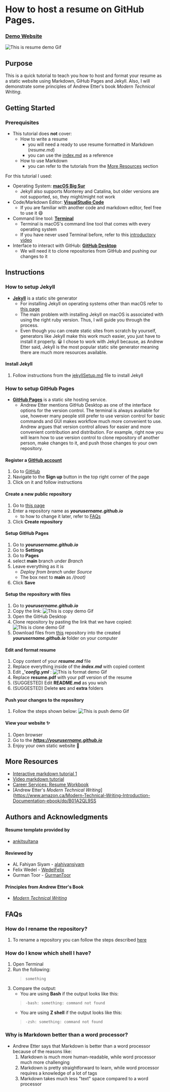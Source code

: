 # How to host a resume on GitHub Pages.

### [Demo Website](http://nuridak.github.io/)  
![This is resume demo Gif](https://github.com/nuridak/nuridak.github.io/blob/main/src/resumeDemo.gif)

## Purpose

This is a quick tutorial to teach you how to host and format your resume as a static website using Markdown, GiHub Pages and Jekyll. Also, I will demonstrate some principles of Andrew Etter's book _Modern Technical Writing_.

## Getting Started

### Prerequisites 
- This tutorial does **not** cover:  
    - How to write a resume  
        - you will need a ready to use resume formatted in Markdown (_resume.md_)
        - you can use the [index.md](https://github.com/nuridak/nuridak.github.io/blob/main/index.md) as a reference 
    - How to use Markdown  
        - you can refer to the tutorials from the [More Resources](#more-resources) section 

For this tutorial I used: 
- Operating System: [**macOS Big Sur**](https://apps.apple.com/us/app/macos-big-sur/id1526878132?mt=12)
    - Jekyll also supports Monterey and Catalina, but older versions are not supported, so, they might/might not work
- Code/Markdown Editor: [**VisualStudio Code**](https://code.visualstudio.com/download)
    - If you are familiar with another code and markdown editor, feel free to use it :smile:
- Command line tool: [**Terminal**](https://support.apple.com/en-ca/guide/terminal/welcome/mac) 
    - Terminal is macOS's command line tool that comes with every operating system
    - If you have never used Terminal before, refer to this [introductory video](https://www.youtube.com/watch?v=aKRYQsKR46I)
- Interface to interact with GitHub: [**GitHub Desktop**](https://desktop.github.com)
    - We will need it to clone repositories from GitHub and pushing our changes to it

## Instructions

### How to setup Jekyll

- [**Jekyll**](https://jekyllrb.com) is a static site generator
    - For installing Jekyll on operating systems other than macOS refer to [this page](https://jekyllrb.com/docs/installation/#requirements)
    - The main problem with installing Jekyll on macOS is associated with using the right ruby version. Thus, I will guide you through the process.
    - Even though you can create static sites from scratch by yourself, generators like Jekyll make this work much easier, you just have to install it properly. :grinning: I chose to work with Jekyll because, as Andrew Etter said, Jekyll is the most popular static site generator meaning there are much more resources available. 

#### Install Jekyll
1. Follow instructions from the [jekyllSetup.md](https://github.com/nuridak/nuridak.github.io/blob/main/extra/jekyllSetup.md) file to install Jekyll

### How to setup GitHub Pages  
- [**GitHub Pages**](https://pages.github.com) is a static site hosting service. 
    - Andrew Etter mentions GitHub Desktop as one of the interface options for the version control. The terminal is always available for use, however many people still prefer to use version control for basic commands and GUI makes workflow much more convenient to use. Andrew argues that version control allows for easier and more convenient contribution and distribution. For example, right now you will learn how to use version control to clone repository of another person, make changes to it, and push those changes to your own repository.

#### Register a [GitHub account](https://github.com) 
1. Go to [GitHub](https://github.com)  
2. Navigate to the **Sign up** button in the top right corner of the page  
3. Click on it and follow instructions  

#### Create a new **public** repository
1. Go to [this page](https://github.com/new)  
2. Enter a repository name as **_yourusername.github.io_**
    - to how to change it later, refer to [FAQs](#faqs)  
3. Click **Create repository** 

#### Setup GitHub Pages  
1. Go to **_yourusername.github.io_**  
2. Go to **Settings**  
3. Go to **Pages**  
4. select **main** branch under _Branch_    
5. Leave everything as it is  
    - _Deploy from branch_ under _Source_   
    - The box next to **main** as _/(root)_  
6. Click **Save** 

#### Setup the repository with files
1. Go to **_yourusername.github.io_**  
2. Copy the link: 
![This is copy demo Gif](https://github.com/nuridak/nuridak.github.io/blob/main/src/copyLink.gif)
3. Open the GitHub Desktop
4. Clone repository by pasting the link that we have copied:
![This is clone demo Gif](https://github.com/nuridak/nuridak.github.io/blob/main/src/cloneRepo.gif)
5. Download files from [this](https://github.com/nuridak/nuridak.github.io) repository into the created **_yourusername.github.io_** folder on your computer  

#### Edit and format resume
1. Copy content of your **_resume.md_** file
2. Replace everything inside of the **_index.md_** with copied content
3. Edit **_'_config.yml_** :
![This is format demo Gif](https://github.com/nuridak/nuridak.github.io/blob/main/src/editYml.gif)
4. Replace **resume.pdf** with your pdf version of the resume
5. (SUGGESTED) Edit **README.md** as you wish
6. (SUGGESTED) Delete **src** and **extra** folders

#### Push your changes to the repository
1. Follow the steps shown below:
![This is push demo Gif](https://github.com/nuridak/nuridak.github.io/blob/main/src/pushDemo.gif)

#### View your website :sparkles:
1. Open browser
2. Go to the **_https://yourusername.github.io_**  
3. Enjoy your own static website :tada:

## More Resources

- [Interactive markdown tutorial 1](https://www.markdowntutorial.com)  
- [Video markdown tutorial](https://www.youtube.com/watch?v=HUBNt18RFbo)  
- [Career Services: Resume Workbook](https://umanitoba.ca/student/careerservices/media/Resume.pdf)  
- [Andrew Etter's _Modern Technical Writing_](https://www.amazon.ca/Modern-Technical-Writing-Introduction-Documentation-ebook/dp/B01A2QL9SS 

## Authors and Acknowledgments

#### Resume template provided by
- [ankitsultana](https://github.com/ankitsultana/researcher)

#### Reviewed by
- AL Fahiyan Siyam - [alahiyansiyam](https://github.com/AlFahiyanSiyam)
- Felix Wedel - [WedelFelix](https://github.com/WedelFelix)
- Gurman Toor - [GurmanToor](https://github.com/GurmanToor)

#### Principles from Andrew Etter's Book
- [_Modern Technical Writing_](https://www.amazon.ca/Modern-Technical-Writing-Introduction-Documentation-ebook/dp/B01A2QL9SS)

## FAQs

### How do I rename the repository?
1. To rename a repository you can follow the steps described [here](https://docs.github.com/en/repositories/creating-and-managing-repositories/renaming-a-repository)  
  
### How do I know which shell I have?
1. Open Terminal  
2. Run the following:  
    > `something`  
3. Compare the output:  
    - You are using **Bash** if the output looks like this:  
    > `-bash: something: command not found`  
    - You are using **Z shell** if the output looks like this:  
    > `-zsh: something: command not found`  

### Why is Markdown better than a word processor?
- Andrew Etter says that Markdown is better than a word processor because of the reasons like:
    1. Markdown is much more human-readable, while word processor much more challenging 
    2. Markdown is pretty straightforward to learn, while word processor requires a knowledge of a lot of tags
    3. Markdown takes much less "text" space compared to a word processor
